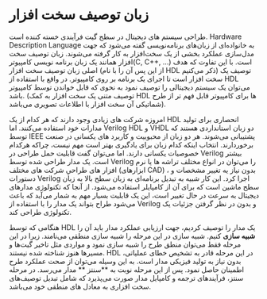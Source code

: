 # زبان توصیف سخت افزار

طراحی سیستم های دیجیتال در سطح گیت فرآیندی خسته کننده است. Hardware Description Language به خانواده‌ای از زبان‌های برنامه‌نویسی گفته می‌شود که جهت مدل‌سازی عملکرد بخشی از یک سخت‌افزار به کار گرفته می‌شوند. زبان توصیف سخت افزار همانند یک زبان برنامه نویسی کامپیوتر\(C, C++, …\) است. با این تفاوت که هدف اصلی زبان توصیف سخت افزار \(از این پس آن را با نام HDL ذکر می‌کنیم\) توصیف یک سخت افزار است تا اجرای یک برنامه بر روی کامپیوتر. در واقع با استفاده از HDL می‌توان یک سیستم دیجیتالی را توصیف نمود به نحوی که قابل خواندن توسط کامپیوتر باشد. \(توصیف متنی یک سخت افزار به کمک HDL ها برای کامپیوتر قابل فهم تر از طرح شماتیکی آن سخت افزار با اطلاعات تصویری می‌باشد\).

امروزه شرکت های زیادی وجود دارند که هر کدام از یک HDL انحصاری برای تولید مدارات خود استفاده می‌کنند. اما Verilog HDL و VHDL دو زبان استانداردی هستند که توسط IEEE پشتیبانی می‌شوند. هر دو زبان از محبوبیت و کاربرد های یکسانی در صنعت برخوردارند. انتخاب اینکه کدام زبان برای یادگیری بهتر است مهم نیست، چراکه هرکدام خصوصیات یکسانی دارند. اما می‌توان گفت قابلیت حمل طراحی در Verilog بیشتر است. یک مدار طراحی شده توسط Verilog را می‌توان در انواع مختلف تراشه ها یا نرم افزار های طراحیِ شرکت های مختلف \(ابزارهای CAD\) ، بدون نیاز یه تغییر مشخصات و دستورات Verilog اجرا کرد. این کار شبیه به تبدیل برنامه‌ای به زبان سطح بالا به زبان سطح ماشین است که برای آن از کامپایلر استفاده می‌شود. از آنجا که تکنولوژی مدارهای دیجیتال به سرعت در حال تغییر است، این یک قابلیت بسیار مهم به شمار می‌آید که باعث می‌شود طراح بتواند یک مدار را با استفاده از Verilog و بدون در نظر گرفتن جزئیات یک تکنولوژی طراحی کند.

هنگامی که توسط HDL یک مدار را توصیف کردیم، جهت ارزیابی عملکرد مدار باید آن را **شبیه سازی** کنیم. شبیه سازی در این مرحله را شبیه سازی منطقی می‌نامند. زیرا در این مرحله فقط می‌توان منطق طرح را شبیه سازی نمود و مواردی مثل تاخیر گیت‌ها و مسیرها هنوز شناخته شده نیستند. HDL در این مرحله قادر به تشخیص خطای عملیاتی، بدون نیاز به تولید فیزیکی مدار است. به این وسیله می‌توان از صحت عملکرد طرح اطمینان حاصل نمود. پس از این مرحله نوبت به **سنتز ** مدار می‌رسد. در مرحله سنتز، فرآیندهای ترجمه و کامپایل مدار صورت می‌پذیرد که شامل تبدیل توصیف‌های سخت افزاری به معادل های منطقی خود می‌باشد.


